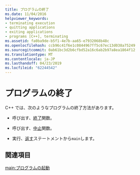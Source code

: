 ```yaml
---
title: プログラムの終了
ms.date: 11/04/2016
helpviewer_keywords:
- terminating execution
- quitting applications
- exiting applications
- programs [C++], terminating
ms.assetid: fa0ba9de-b5f1-4e7b-aa65-e7932068b48c
ms.openlocfilehash: ccb96c41f6e1c0844967ff5c67ec13d038a75249
ms.sourcegitcommit: 0ab61bc3d2b6cfbd52a16c6ab2b97a8ea1864f12
ms.translationtype: MT
ms.contentlocale: ja-JP
ms.lasthandoff: 04/23/2019
ms.locfileid: "62244542"
---
```

# <a name="program-termination"></a>プログラムの終了

C++ では、次のようなプログラムの終了方法があります。

- 呼び出す、[終了](../cpp/exit-function.md)関数。

- 呼び出す、[中止](../cpp/abort-function.md)関数。

- 実行、[返す](../cpp/return-statement-in-program-termination-cpp.md)ステートメントから`main`します。

## <a name="see-also"></a>関連項目

[main:プログラムの起動](../cpp/main-program-startup.md)